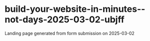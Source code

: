# build-your-website-in-minutes--not-days-2025-03-02-ubjff
Landing page generated from form submission on 2025-03-02
